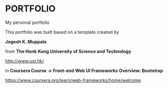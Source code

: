 # PORTFOLIO
My personal portfolio
                                                                                    

This portfolio was built based on a template created by 
                                                                                  
<b>Jogesh K. Muppala</b>

                                                                                    
from 
<b>The Honk Kong University of Science and Technology</b>
                                                                                   
http://www.ust.hk/

                                                                                    
in
<b>Coursera Course -> Front-end Web UI Frameworks Overview: Bootstrap</b>
                                                                                   
https://www.coursera.org/learn/web-frameworks/home/welcome

